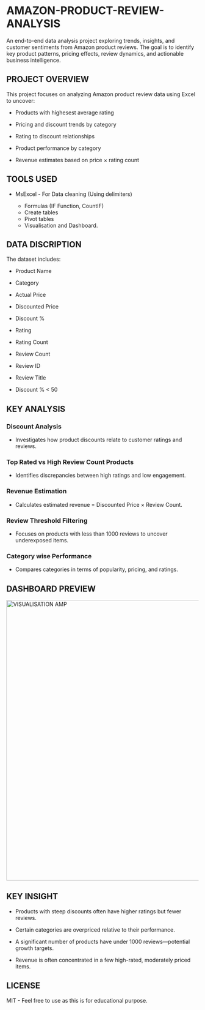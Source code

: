 # AMAZON-PRODUCT-REVIEW-ANALYSIS

An end-to-end data analysis project exploring trends, insights, and customer sentiments from Amazon product reviews. The goal is to identify key product patterns, pricing effects, review dynamics, and actionable business intelligence.




## PROJECT OVERVIEW

This project focuses on analyzing Amazon product review data using Excel to uncover:

* Products with highesest average rating

* Pricing and discount trends by category

* Rating to discount relationships

* Product performance by category

* Revenue estimates based on price × rating count


## TOOLS USED

* MsExcel - For Data cleaning (Using delimiters)
  
    * Formulas  (IF Function, CountIF)
    * Create tables
    * Pivot tables
    * Visualisation and Dashboard.


## DATA DISCRIPTION

The dataset includes:

* Product Name

* Category

* Actual Price
  
* Discounted Price

* Discount %

* Rating

* Rating Count

* Review Count
  
* Review ID
* Review Title
* Discount % < 50

## KEY ANALYSIS
### Discount Analysis
* Investigates how product discounts relate to customer ratings and reviews.

### Top Rated vs High Review Count Products
* Identifies discrepancies between high ratings and low engagement.

### Revenue Estimation
* Calculates estimated revenue = Discounted Price × Review Count.

### Review Threshold Filtering
* Focuses on products with less than 1000 reviews to uncover underexposed items.

### Category wise Performance
* Compares categories in terms of popularity, pricing, and ratings.


## DASHBOARD PREVIEW


<img width="1561" height="733" alt="VISUALISATION AMP" src="https://github.com/user-attachments/assets/e2405258-2e83-4be0-ad9a-3de1039c388c" />



## KEY INSIGHT
* Products with steep discounts often have higher ratings but fewer reviews.

* Certain categories are overpriced relative to their performance.

* A significant number of products have under 1000 reviews—potential growth targets.

* Revenue is often concentrated in a few high-rated, moderately priced items.



## LICENSE
MIT - Feel free to use as this is for educational purpose.





